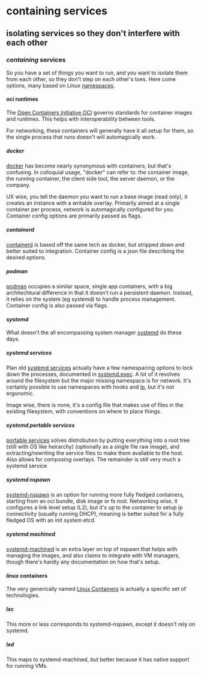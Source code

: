 # containing services

## isolating services so they don't interfere with each other


### _containing_ services

So you have a set of things you want to run,
and you want to isolate them from each other,
so they don't step on each other's toes.
Here come options,
many based on Linux [namespaces](https://man.archlinux.org/man/namespaces.7).

#### _oci_ runtimes

The [Open Containers Initiative OCI](https://opencontainers.org/)
governs standards for container images and runtimes.
This helps with interoperability between tools.

For networking, these containers will generally have it all setup for them,
so the single process that runs doesn't will automagically work.

##### _docker_

[docker](https://www.docker.com/) has become nearly synonymous with containers,
but that's confusing.
In colloquial usage,
"docker" can refer to: the container image, the running container,
the client side tool, the server daemon, or the company.

UX wise, you tell the daemon you want to run a base image (read only),
it creates an instance with a writable overlay.
Primarily aimed at a single container per process,
network is automagically configured for you.
Container config options are primarily passed as flags.

##### _containerd_

[containerd](https://containerd.io/) is based off the same tech as docker,
but stripped down and better suited to integration.
Container config is a json file describing the desired options.

##### _podman_

[podman](https://podman.io/) occupies a similar space,
single app containers,
with a big architechtural difference in that it doesn't run a persistent daemon.
Instead, it relies on the system (eg systemd) to handle process management.
Container config is also passed via flags.

#### _systemd_

What doesn't the all encompassing system manager [systemd](https://systemd.io/) do these days.

##### _systemd_ services

Plan old [systemd services](https://man.archlinux.org/man/systemd.service.5)
actually have a few namespacing options to lock down the processes,
documented in [systemd.exec](https://man.archlinux.org/man/systemd.exec.5).
A lot of it revolves around the filesystem but the major missing namespace is for network.
It's certainly possible to use namespaces with hooks and [ip](https://man.archlinux.org/man/ip.8),
but it's not ergonomic.

Image wise, there is none, it's a config file that makes use of files in the existing filesystem,
with conventions on where to place things.

##### _systemd_ portable services

[portable services](https://systemd.io/PORTABLE_SERVICES/) solves distrobution
by putting everything into a root tree (still with OS like heirarchy)
(optionally as a single file raw image),
and extracting/rewriting the service files to make them available to the host.
Also allows for composing overlays.
The remainder is still very much a systemd service

##### _systemd_ nspawn

[systemd-nspawn](https://man.archlinux.org/man/systemd-nspawn.1.en)
is an option for running more fully fledged containers,
starting from an oci bundle, disk image or fs root.
Networking wise, it configures a link level setup (L2),
but it's up to the container to setup ip connectivity (usually running DHCP),
meaning is better suited for a fully fledged OS with an init system etcd.

##### _systemd_ machined

[systemd-machined](https://man.archlinux.org/man/systemd-machined.service.8.en)
is an extra layer on top of nspawn that helps with managing the images,
and also claims to integrate with VM managers, though
there's hardly any documentation on how that's setup.

#### _linux_ containers

The very generically named [Linux Containers](https://linuxcontainers.org/)
is actually a specific set of technologies.

##### _lxc_

This more or less corresponds to systemd-nspawn, except it doesn't rely on systemd.

##### _lxd_

This maps to systemd-machined, but better because it has native support for running VMs.
